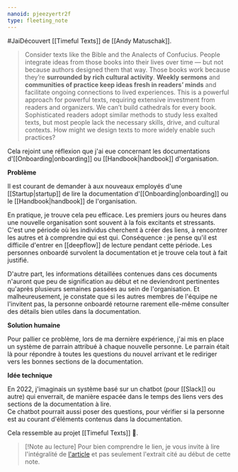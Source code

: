 ```yaml
---
nanoid: pjeezyertr2f
type: fleeting_note
---
```

#JaiDécouvert [[Timeful Texts]] de [[Andy Matuschak]].

> Consider texts like the Bible and the Analects of Confucius. People integrate ideas from those books into their lives over time — but not because authors designed them that way. Those books work because they’re **surrounded by rich cultural activity**.
> **Weekly sermons** and **communities of practice keep ideas fresh in readers’ minds** and facilitate ongoing connections to lived experiences. This is a powerful approach for powerful texts, requiring extensive investment from readers and organizers. We can’t build cathedrals for every book. Sophisticated readers adopt similar methods to study less exalted texts, but most people lack the necessary skills, drive, and cultural contexts. How might we design texts to more widely enable such practices?

Cela rejoint une réflexion que j'ai eue concernant les documentations d'[[Onboarding|onboarding]] ou [[Handbook|handbook]] d'organisation.

**Problème**

Il est courant de demander à aux nouveaux employés d'une [[Startup|startup]] de lire la documentation d'[[Onboarding|onboarding]] ou le [[Handbook|handbook]] de l'organisation.  

En pratique, je trouve cela peu efficace.
Les premiers jours ou heures dans une nouvelle organisation sont souvent à la fois excitants et stressants.
C'est une période où les individus cherchent à créer des liens, à rencontrer les autres et à comprendre qui est qui.
Conséquence : je pense qu'il est difficile d'entrer en [[deepflow]] de lecture pendant cette période. Les personnes onboardé survolent la documentation et je trouve cela tout à fait justifié.

D'autre part, les informations détaillées contenues dans ces documents n'auront que peu de signification au début et ne deviendront pertinentes qu'après plusieurs semaines passées au sein de l'organisation. Et malheureusement, je constate que si les autres membres de l'équipe ne l'invitent pas, la personne onboardé retourne rarement elle-même consulter des détails bien utiles dans la documentation.

**Solution humaine**

Pour pallier ce problème, lors de ma dernière expérience, j'ai mis en place un système de parrain attribué à chaque nouvelle personne. Le parrain était là pour répondre à toutes les questions du nouvel arrivant et le rediriger vers les bonnes sections de la documentation.

**Idée technique**

En 2022, j'imaginais un système basé sur un chatbot (pour [[Slack]] ou autre) qui enverrait, de manière espacée dans le temps des liens vers des sections de la documentation à lire.  
Ce chatbot pourrait aussi poser des questions, pour vérifier si la personne est au courant d'éléments contenus dans la documentation.

Cela ressemble au projet [[Timeful Texts]] 🤔.

>[!Note au lecture]
>Pour bien comprendre le lien, je vous invite à lire l'intégralité de [l'article](https://numinous.productions/timeful/) et pas seulement l'extrait cité au début de cette note.
